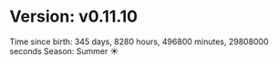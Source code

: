# Version: v0.11.10
Time since birth: 345 days, 8280 hours, 496800 minutes, 29808000 seconds
Season: Summer ☀️

